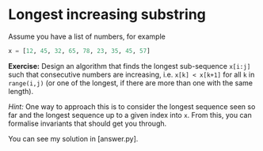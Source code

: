 # Longest increasing substring

Assume you have a list of numbers, for example

```python
x = [12, 45, 32, 65, 78, 23, 35, 45, 57]
```

**Exercise:** Design an algorithm that finds the longest sub-sequence `x[i:j]` such that consecutive numbers are increasing, i.e. `x[k] < x[k+1]` for all `k` in `range(i,j)`  (or one of the longest, if there are more than one with the same length).

*Hint:* One way to approach this is to consider the longest sequence seen so far and the longest sequence up to a given index into `x`. From this, you can formalise invariants that should get you through.

You can see my solution in [answer.py].